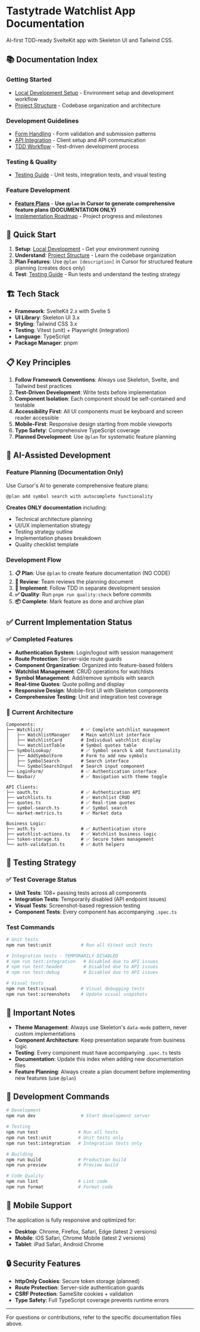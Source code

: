 # Tastytrade Watchlist App Documentation

AI-first TDD-ready SvelteKit app with Skeleton UI and Tailwind CSS.

## 📚 Documentation Index

### Getting Started

- [Local Development Setup](LOCAL_DEV.md) - Environment setup and development workflow
- [Project Structure](STRUCTURE.md) - Codebase organization and architecture

### Development Guidelines

- [Form Handling](FORM_HANDLING.md) - Form validation and submission patterns
- [API Integration](API_INTEGRATION.md) - Client setup and API communication
- [TDD Workflow](TDD_WORKFLOW.md) - Test-driven development process

### Testing & Quality

- [Testing Guide](TESTING.md) - Unit tests, integration tests, and visual testing

### Feature Development

- [**Feature Plans**](features/README.md) - **Use `@plan` in Cursor to generate comprehensive feature plans (DOCUMENTATION ONLY)**
- [Implementation Roadmap](IMPLEMENTATION_ROADMAP.md) - Project progress and milestones

## 🎯 Quick Start

1. **Setup**: [Local Development](LOCAL_DEV.md) - Get your environment running
2. **Understand**: [Project Structure](STRUCTURE.md) - Learn the codebase organization
3. **Plan Features**: Use `@plan [description]` in Cursor for structured feature planning (creates docs only)
4. **Test**: [Testing Guide](TESTING.md) - Run tests and understand the testing strategy

## 🏗️ Tech Stack

- **Framework**: SvelteKit 2.x with Svelte 5
- **UI Library**: Skeleton UI 3.x
- **Styling**: Tailwind CSS 3.x
- **Testing**: Vitest (unit) + Playwright (integration)
- **Language**: TypeScript
- **Package Manager**: pnpm

## 📋 Key Principles

1. **Follow Framework Conventions**: Always use Skeleton, Svelte, and Tailwind best practices
2. **Test-Driven Development**: Write tests before implementation
3. **Component Isolation**: Each component should be self-contained and testable
4. **Accessibility First**: All UI components must be keyboard and screen reader accessible
5. **Mobile-First**: Responsive design starting from mobile viewports
6. **Type Safety**: Comprehensive TypeScript coverage
7. **Planned Development**: Use `@plan` for systematic feature planning

## 🚀 AI-Assisted Development

### Feature Planning (Documentation Only)

Use Cursor's AI to generate comprehensive feature plans:

```
@plan add symbol search with autocomplete functionality
```

**Creates ONLY documentation** including:

- Technical architecture planning
- UI/UX implementation strategy
- Testing strategy outline
- Implementation phases breakdown
- Quality checklist template

### Development Flow

1. **📋 Plan**: Use `@plan` to create feature documentation (NO CODE)
2. **👀 Review**: Team reviews the planning document
3. **🔨 Implement**: Follow TDD in separate development session
4. **✅ Quality**: Run `pnpm run quality:check` before commits
5. **📦 Complete**: Mark feature as done and archive plan

## ✅ Current Implementation Status

### ✅ **Completed Features**

- **Authentication System**: Login/logout with session management
- **Route Protection**: Server-side route guards
- **Component Organization**: Organized into feature-based folders
- **Watchlist Management**: CRUD operations for watchlists
- **Symbol Management**: Add/remove symbols with search
- **Real-time Quotes**: Quote polling and display
- **Responsive Design**: Mobile-first UI with Skeleton components
- **Comprehensive Testing**: Unit and integration test coverage

### 🔄 **Current Architecture**

```
Components:
├── Watchlist/              # ✅ Complete watchlist management
│   ├── WatchlistManager    # Main watchlist interface
│   ├── WatchlistCard       # Individual watchlist display
│   └── WatchlistTable      # Symbol quotes table
├── SymbolLookup/           # ✅ Symbol search & add functionality
│   ├── AddSymbolForm       # Form to add new symbols
│   ├── SymbolSearch        # Search interface
│   └── SymbolSearchInput   # Search input component
├── LoginForm/              # ✅ Authentication interface
└── Navbar/                 # ✅ Navigation with theme toggle

API Clients:
├── oauth.ts                # ✅ Authentication API
├── watchlists.ts           # ✅ Watchlist CRUD
├── quotes.ts               # ✅ Real-time quotes
├── symbol-search.ts        # ✅ Symbol search
└── market-metrics.ts       # ✅ Market data

Business Logic:
├── auth.ts                 # ✅ Authentication store
├── watchlist-actions.ts    # ✅ Watchlist business logic
├── token-storage.ts        # ✅ Secure token management
└── auth-validation.ts      # ✅ Auth helpers
```

## 🧪 Testing Strategy

### ✅ **Test Coverage Status**

- **Unit Tests**: 108+ passing tests across all components
- **Integration Tests**: Temporarily disabled (API endpoint issues)
- **Visual Tests**: Screenshot-based regression testing
- **Component Tests**: Every component has accompanying `.spec.ts`

### Test Commands

```bash
# Unit tests
npm run test:unit           # Run all Vitest unit tests

# Integration tests - TEMPORARILY DISABLED
# npm run test:integration   # Disabled due to API issues
# npm run test:headed        # Disabled due to API issues
# npm run test:debug         # Disabled due to API issues

# Visual tests
npm run test:visual         # Visual debugging tests
npm run test:screenshots    # Update visual snapshots
```

## 🚨 Important Notes

- **Theme Management**: Always use Skeleton's `data-mode` pattern, never custom implementations
- **Component Architecture**: Keep presentation separate from business logic
- **Testing**: Every component must have accompanying `.spec.ts` tests
- **Documentation**: Update this index when adding new documentation files
- **Feature Planning**: Always create a plan document before implementing new features (use `@plan`)

## 🔧 Development Commands

```bash
# Development
npm run dev                 # Start development server

# Testing
npm run test               # Run all tests
npm run test:unit          # Unit tests only
npm run test:integration   # Integration tests only

# Building
npm run build              # Production build
npm run preview            # Preview build

# Code Quality
npm run lint               # Lint code
npm run format             # Format code
```

## 📱 Mobile Support

The application is fully responsive and optimized for:

- **Desktop**: Chrome, Firefox, Safari, Edge (latest 2 versions)
- **Mobile**: iOS Safari, Chrome Mobile (latest 2 versions)
- **Tablet**: iPad Safari, Android Chrome

## 🔒 Security Features

- **httpOnly Cookies**: Secure token storage (planned)
- **Route Protection**: Server-side authentication guards
- **CSRF Protection**: SameSite cookies + validation
- **Type Safety**: Full TypeScript coverage prevents runtime errors

---

For questions or contributions, refer to the specific documentation files above.

